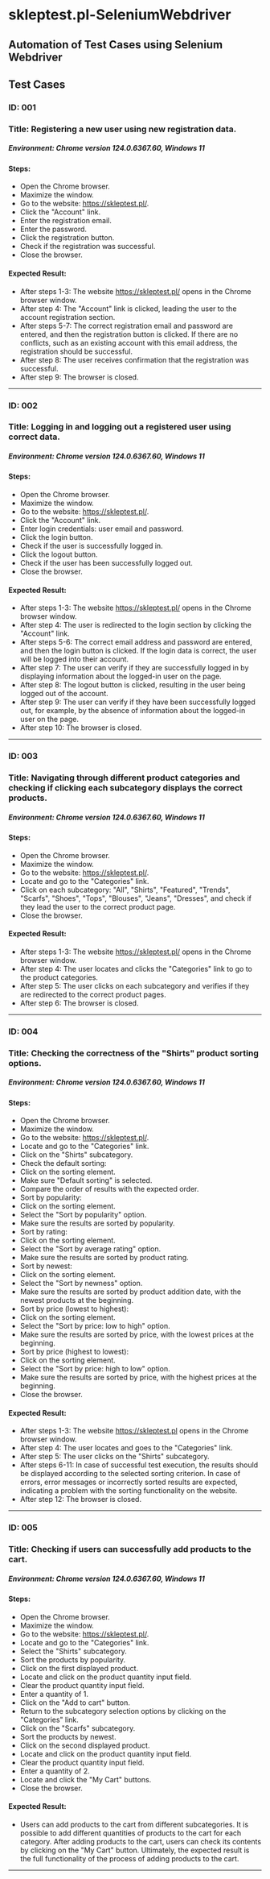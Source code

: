 # skleptest.pl-SeleniumWebdriver
## Automation of Test Cases using Selenium Webdriver

## Test Cases


### ID: 001
### Title: Registering a new user using new registration data.

##### Environment: Chrome version 124.0.6367.60, Windows 11

#### Steps:
* Open the Chrome browser.
* Maximize the window.
* Go to the website: https://skleptest.pl/.
* Click the "Account" link.
* Enter the registration email.
* Enter the password.
* Click the registration button.
* Check if the registration was successful.
* Close the browser.

#### Expected Result:
* After steps 1-3: The website https://skleptest.pl/ opens in the Chrome browser window.
* After step 4: The "Account" link is clicked, leading the user to the account registration section.
* After steps 5-7: The correct registration email and password are entered, and then the registration button is clicked. If there are no conflicts, such as an existing account with this email address, the registration should be successful.
* After step 8: The user receives confirmation that the registration was successful.
* After step 9: The browser is closed.
---


### ID: 002
### Title: Logging in and logging out a registered user using correct data.

##### Environment: Chrome version 124.0.6367.60, Windows 11

#### Steps:
* Open the Chrome browser.
* Maximize the window.
* Go to the website: https://skleptest.pl/.
* Click the "Account" link.
* Enter login credentials: user email and password.
* Click the login button.
* Check if the user is successfully logged in.
* Click the logout button.
* Check if the user has been successfully logged out.
* Close the browser.

#### Expected Result:
* After steps 1-3: The website https://skleptest.pl/ opens in the Chrome browser window.
* After step 4: The user is redirected to the login section by clicking the "Account" link.
* After steps 5-6: The correct email address and password are entered, and then the login button is clicked. If the login data is correct, the user will be logged into their account.
* After step 7: The user can verify if they are successfully logged in by displaying information about the logged-in user on the page.
* After step 8: The logout button is clicked, resulting in the user being logged out of the account.
* After step 9: The user can verify if they have been successfully logged out, for example, by the absence of information about the logged-in user on the page.
* After step 10: The browser is closed.
---


### ID: 003
### Title: Navigating through different product categories and checking if clicking each subcategory displays the correct products.

##### Environment: Chrome version 124.0.6367.60, Windows 11

#### Steps:
* Open the Chrome browser.
* Maximize the window.
* Go to the website: https://skleptest.pl/.
* Locate and go to the "Categories" link.
* Click on each subcategory: "All", "Shirts", "Featured", "Trends", "Scarfs", "Shoes", "Tops", "Blouses", "Jeans", "Dresses", and check if they lead the user to the correct product page.
* Close the browser.

#### Expected Result:
* After steps 1-3: The website https://skleptest.pl/ opens in the Chrome browser window.
* After step 4: The user locates and clicks the "Categories" link to go to the product categories.
* After step 5: The user clicks on each subcategory and verifies if they are redirected to the correct product pages.
* After step 6: The browser is closed.
---


### ID: 004
### Title: Checking the correctness of the "Shirts" product sorting options.

##### Environment: Chrome version 124.0.6367.60, Windows 11

#### Steps:
* Open the Chrome browser.
* Maximize the window.
* Go to the website: https://skleptest.pl/.
* Locate and go to the "Categories" link.
* Click on the "Shirts" subcategory.
* Check the default sorting:
* Click on the sorting element.
* Make sure "Default sorting" is selected.
* Compare the order of results with the expected order.
* Sort by popularity:
* Click on the sorting element.
* Select the "Sort by popularity" option.
* Make sure the results are sorted by popularity.
* Sort by rating:
* Click on the sorting element.
* Select the "Sort by average rating" option.
* Make sure the results are sorted by product rating.
* Sort by newest:
* Click on the sorting element.
* Select the "Sort by newness" option.
* Make sure the results are sorted by product addition date, with the newest products at the beginning.
* Sort by price (lowest to highest):
* Click on the sorting element.
* Select the "Sort by price: low to high" option.
* Make sure the results are sorted by price, with the lowest prices at the beginning.
* Sort by price (highest to lowest):
* Click on the sorting element.
* Select the "Sort by price: high to low" option.
* Make sure the results are sorted by price, with the highest prices at the beginning.
* Close the browser.

#### Expected Result:
* After steps 1-3: The website https://skleptest.pl opens in the Chrome browser window.
* After step 4: The user locates and goes to the "Categories" link.
* After step 5: The user clicks on the "Shirts" subcategory.
* After steps 6-11: In case of successful test execution, the results should be displayed according to the selected sorting criterion. In case of errors, error messages or incorrectly sorted results are expected, indicating a problem with the sorting functionality on the website.
* After step 12: The browser is closed.
---


### ID: 005
### Title: Checking if users can successfully add products to the cart.

##### Environment: Chrome version 124.0.6367.60, Windows 11

#### Steps:
* Open the Chrome browser.
* Maximize the window.
* Go to the website: https://skleptest.pl/.
* Locate and go to the "Categories" link.
* Select the "Shirts" subcategory.
* Sort the products by popularity.
* Click on the first displayed product.
* Locate and click on the product quantity input field.
* Clear the product quantity input field.
* Enter a quantity of 1.
* Click on the "Add to cart" button.
* Return to the subcategory selection options by clicking on the "Categories" link.
* Click on the "Scarfs" subcategory.
* Sort the products by newest.
* Click on the second displayed product.
* Locate and click on the product quantity input field.
* Clear the product quantity input field.
* Enter a quantity of 2.
* Locate and click the "My Cart" buttons.
* Close the browser.

#### Expected Result: 
* Users can add products to the cart from different subcategories. It is possible to add different quantities of products to the cart for each category. After adding products to the cart, users can check its contents by clicking on the "My Cart" button. Ultimately, the expected result is the full functionality of the process of adding products to the cart.
---
